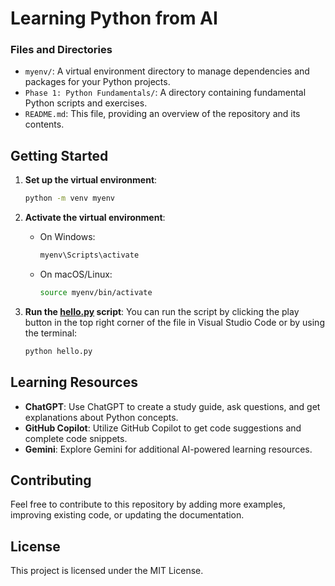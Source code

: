 # Learning Python from AI

### Files and Directories

- `myenv/`: A virtual environment directory to manage dependencies and packages for your Python projects.
- `Phase 1: Python Fundamentals/`:  A directory containing fundamental Python scripts and exercises.
- `README.md`: This file, providing an overview of the repository and its contents.

## Getting Started

1. **Set up the virtual environment**:
    ```sh
    python -m venv myenv
    ```

2. **Activate the virtual environment**:
    - On Windows:
        ```sh
        myenv\Scripts\activate
        ```
    - On macOS/Linux:
        ```sh
        source myenv/bin/activate
        ```

3. **Run the [hello.py](http://_vscodecontentref_/#%7B%22uri%22%3A%7B%22%24mid%22%3A1%2C%22fsPath%22%3A%22%2FUsers%2Fjentruong%2FDesktop%2Fpython-learning%2Fhello.py%22%2C%22path%22%3A%22%2FUsers%2Fjentruong%2FDesktop%2Fpython-learning%2Fhello.py%22%2C%22scheme%22%3A%22file%22%7D%7D) script**:
    You can run the script by clicking the play button in the top right corner of the file in Visual Studio Code or by using the terminal:
    ```sh
    python hello.py
    ```

## Learning Resources

- **ChatGPT**: Use ChatGPT to create a study guide, ask questions, and get explanations about Python concepts.
- **GitHub Copilot**: Utilize GitHub Copilot to get code suggestions and complete code snippets.
- **Gemini**: Explore Gemini for additional AI-powered learning resources.

## Contributing

Feel free to contribute to this repository by adding more examples, improving existing code, or updating the documentation.

## License

This project is licensed under the MIT License.